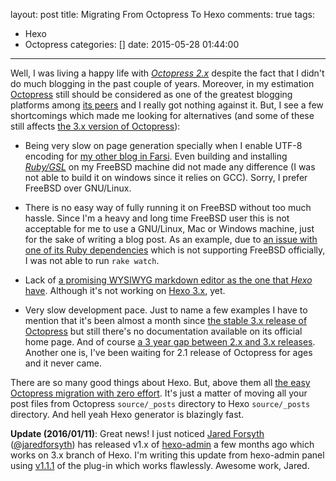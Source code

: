 layout: post
title: Migrating From Octopress To Hexo
comments: true
tags:
  - Hexo
  - Octopress
categories: []
date: 2015-05-28 01:44:00
---

Well, I was living a happy life with _[Octopress 2.x](https://github.com/imathis/octopress)_ despite the fact that I didn't do much blogging in the past couple of years. Moreover, in my estimation [Octopress](http://octopress.org/) still should be considered as one of the greatest blogging platforms among [its peers](https://www.staticgen.com/) and I really got nothing against it. But, I see a few shortcomings which made me looking for alternatives (and some of these still affects [the 3.x version of Octopress](https://github.com/octopress/octopress)):

<!-- more -->

* Being very slow on page generation specially when I enable UTF-8 encoding for [my other blog in Farsi](http://fa.babaei.net/). Even building and installing _[Ruby/GSL](http://rb-gsl.rubyforge.org/)_ on my FreeBSD machine did not made any difference (I was not able to build it on windows since it relies on GCC). Sorry, I prefer FreeBSD over GNU/Linux.

* There is no easy way of fully running it on FreeBSD without too much hassle. Since I'm a heavy and long time FreeBSD user this is not acceptable for me to use a GNU/Linux, Mac or Windows machine, just for the sake of writing a blog post. As an example, due to [an issue with one of its Ruby dependencies](https://github.com/guard/listen/issues/220) which is not supporting FreeBSD officially, I was not able to run <code>rake watch</code>.

* Lack of [a promising WYSIWYG markdown editor as the one that _Hexo_ have](https://github.com/jaredly/hexo-admin). Although it's not working on [Hexo 3.x](http://hexo.io/), yet.

* Very slow development pace. Just to name a few examples I have to mention that it's been almost a month since [the stable 3.x release of Octopress](https://github.com/octopress/octopress/releases) but still there's no documentation available on its official home page. And of course [a 3 year gap between 2.x and 3.x releases](https://github.com/imathis/octopress/releases). Another one is, I've been waiting for 2.1 release of Octopress for ages and it never came.

There are so many good things about Hexo. But, above them all [the easy Octopress migration with zero effort](http://hexo.io/docs/migration.html#Octopress). It's just a matter of moving all your post files from Octopress <code>source/_posts</code> directory to Hexo <code>source/_posts</code> directory. And hell yeah Hexo generator is blazingly fast.

__Update (2016/01/11)__: Great news! I just noticed [Jared Forsyth](http://jaredly.github.io/) ([@jaredforsyth](http://twitter.com/jaredforsyth)) has released v1.x of [hexo-admin](https://github.com/jaredly/hexo-admin) a few months ago which works on 3.x branch of Hexo. I'm writing this update from hexo-admin panel using [v1.1.1](https://github.com/jaredly/hexo-admin/releases) of the plug-in which works flawlessly. Awesome work, Jared.

